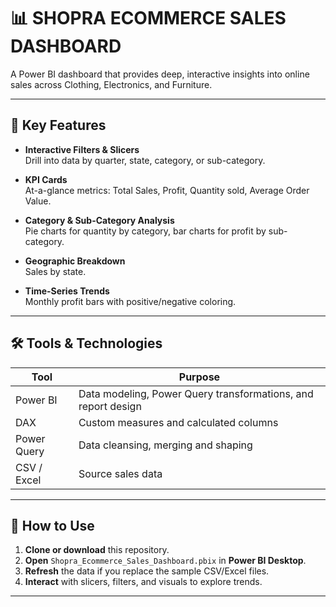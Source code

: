 # 📊 SHOPRA ECOMMERCE SALES DASHBOARD


A Power BI dashboard that provides deep, interactive insights into online sales across Clothing, Electronics, and Furniture.

---

## 🌟 Key Features


- **Interactive Filters & Slicers**  
  Drill into data by quarter, state, category, or sub-category.


- **KPI Cards**  
  At-a-glance metrics: Total Sales, Profit, Quantity sold, Average Order Value.

- **Category & Sub-Category Analysis**  
  Pie charts for quantity by category, bar charts for profit by sub-category.

- **Geographic Breakdown**  
  Sales by state.

- **Time-Series Trends**  
  Monthly profit bars with positive/negative coloring.

---

## 🛠️ Tools & Technologies

| Tool          | Purpose                                        |
|---------------|------------------------------------------------|
| Power BI      | Data modeling, Power Query transformations, and report design |
| DAX           | Custom measures and calculated columns         |
| Power Query   | Data cleansing, merging and shaping            |
| CSV / Excel   | Source sales data                              |

---

## 🚀 How to Use

1. **Clone or download** this repository.  
2. **Open** `Shopra_Ecommerce_Sales_Dashboard.pbix` in **Power BI Desktop**.  
3. **Refresh** the data if you replace the sample CSV/Excel files.  
4. **Interact** with slicers, filters, and visuals to explore trends.

---
